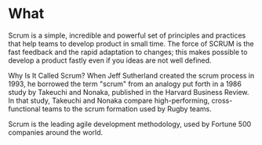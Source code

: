 
# What

Scrum is a simple, incredible and powerful set of principles and practices that help teams to develop product in small time.
The force of SCRUM is the fast feedback and the rapid adaptation to changes; this makes possible to develop a product fastly even if you ideas are not well defined.

Why Is It Called Scrum?
When Jeff Sutherland created the scrum process in 1993, he borrowed the term "scrum" from an analogy put forth in a 1986 study by Takeuchi and Nonaka, published in the Harvard Business Review. In that study, Takeuchi and Nonaka compare high-performing, cross-functional teams to the scrum formation used by Rugby teams.

Scrum is the leading agile development methodology, used by Fortune 500 companies around the world.
